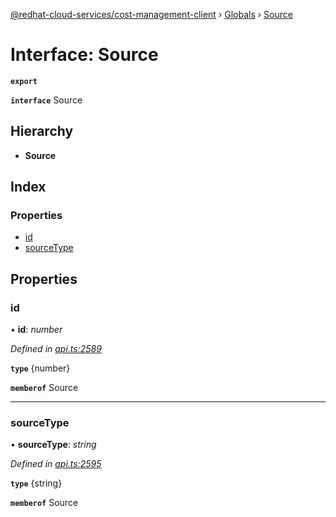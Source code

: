[@redhat-cloud-services/cost-management-client](../README.md) › [Globals](../globals.md) › [Source](source.md)

# Interface: Source

**`export`** 

**`interface`** Source

## Hierarchy

* **Source**

## Index

### Properties

* [id](source.md#id)
* [sourceType](source.md#sourcetype)

## Properties

###  id

• **id**: *number*

*Defined in [api.ts:2589](https://github.com/RedHatInsights/javascript-clients/blob/master/packages/cost-management/api.ts#L2589)*

**`type`** {number}

**`memberof`** Source

___

###  sourceType

• **sourceType**: *string*

*Defined in [api.ts:2595](https://github.com/RedHatInsights/javascript-clients/blob/master/packages/cost-management/api.ts#L2595)*

**`type`** {string}

**`memberof`** Source
